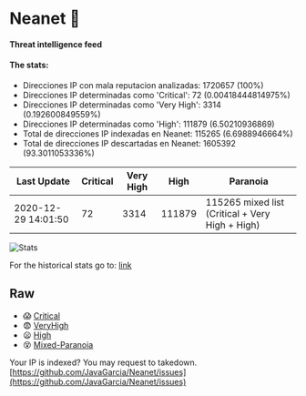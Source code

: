 # Neanet :hocho:
#### Threat intelligence feed
#### The stats:

- Direcciones IP con mala reputacion analizadas: 1720657 (100%)
- Direcciones IP determinadas como 'Critical':  72 (0.00418444814975%)
- Direcciones IP determinadas como 'Very High':  3314 (0.192600849559%)
- Direcciones IP determinadas como 'High':  111879 (6.50210936869)
- Total de direcciones IP indexadas en Neanet:  115265 (6.6988946664%)
- Total de direcciones IP descartadas en Neanet:  1605392 (93.3011053336%)

| Last Update | Critical | Very High | High | Paranoia |
| --- | --- | --- | --- | --- |
| 2020-12-29 14:01:50 | 72 | 3314 | 111879 | 115265 mixed list (Critical + Very High + High)|

![Stats](https://docs.google.com/spreadsheets/d/e/2PACX-1vSnaNMIXVabIpDJjufMlzH7poXnshF3mgd8Is1g9ytUEzVsP5my4Trn8f-xkoLLQ38xpL3HtmUexLo6/pubchart?oid=501124687&format=image)

For the historical stats go to: [link](/stats.csv)
## Raw
- :scream: [Critical](https://raw.githubusercontent.com/JavaGarcia/Neanet/master/blacklists/neanet_critical.txt)
- :fearful: [VeryHigh](https://raw.githubusercontent.com/JavaGarcia/Neanet/master/blacklists/neanet_veryHigh.txtt)
- :frowning: [High](https://raw.githubusercontent.com/JavaGarcia/Neanet/master/blacklists/neanet_high.txt)
- :dizzy_face: [Mixed-Paranoia](https://raw.githubusercontent.com/JavaGarcia/Neanet/master/blacklists/neanet_all.txt)


Your IP is indexed? You may request to takedown. [https://github.com/JavaGarcia/Neanet/issues](https://github.com/JavaGarcia/Neanet/issues)






















































































































































































































































































































































































































































































































































































































































































































































































































































































































































































































































































































































































































































































































































































































































































































































































































































































































































































































































































































































































































































































































































































































































































































































































































































































































































































































































































































































































































































































































































































































































































































































































































































